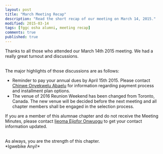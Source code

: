 ```yaml
---
layout: post
title: "March Meeting Recap"
description: "Read the short recap of our meeting on March 14, 2015."
modified: 2015-03-14
tags: [fggc osha alumni, meeting recap]
comments: true
published: true
---
```


Thanks to all those who attended our March 14th 2015 meeting. We had a really great turnout and discussions.

<br>
The major highlights of those discussions are as follows:

* Reminder to pay your annual dues by April 15th 2015. Please contact [Chinwe Onyekwelu Abaelu](mailto:chinwe.onyekwelu@fggconitsha.com) for information regarding payment process and installment plan options.
* The venue of 2016 Reunion Weekend has been changed from Toronto, Canada. The new venue will be decided before the next meeting and all chapter members shall be engaged in the selection process.

If you are a member of this alumnae chapter and do not receive the Meeting Minutes, please contact [Ijeoma Ejiofor Onwuogu](mailto:ijeoma.ejiofor@fggconitsha.com) to get your contact information updated.

<br>
As always, you are the strength of this chapter.

<br>
*Igwebike Anyi!*
